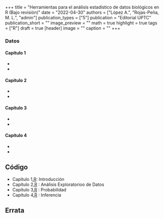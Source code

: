 +++
title = "Herramientas para el análisis estadístico de datos biológicos en R (Bajo revisión)"
date = "2022-04-30"
authors = ["López A.", "Rojas-Peña, M. L.", "admin"]
publication_types = ["5"]
publication = "Editorial UPTC"
publication_short = ""
image_preview = ""
math = true
highlight = true
tags = ["R"]
draft = true
[header]
image = ""
caption = ""
+++

### Datos

#### Capítulo 1

*
*

#### Capítulo 2

*
*

#### Capítulo 3

*
*

#### Capítulo 4

*
*


## Código

* Capítulo 1[.R](https://alexrojas.netlify.com/code/Bio/Bcap1.py): Introducción 
* Capítulo 2[.R](https://alexrojas.netlify.com/code/Bio/Bcap2.py) : Análisis Exploratorioo de Datos
* Capítulo 3[.R](https://alexrojas.netlify.com/code/Bio/Bcap3.py) : Probabilidad
* Capítulo 4[.R](https://alexrojas.netlify.com/code/Bio/Bcap4.py) : Inferencia

## Errata

